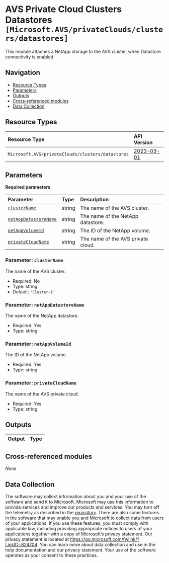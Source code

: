 # AVS Private Cloud Clusters Datastores `[Microsoft.AVS/privateClouds/clusters/datastores]`

This module attaches a NetApp storage to the AVS cluster, when Datastore connectivity is enabled.

## Navigation

- [Resource Types](#Resource-Types)
- [Parameters](#Parameters)
- [Outputs](#Outputs)
- [Cross-referenced modules](#Cross-referenced-modules)
- [Data Collection](#Data-Collection)

## Resource Types

| Resource Type | API Version |
| :-- | :-- |
| `Microsoft.AVS/privateClouds/clusters/datastores` | [2023-03-01](https://learn.microsoft.com/en-us/azure/templates/Microsoft.AVS/privateClouds/clusters/datastores) |

## Parameters

**Required parameters**

| Parameter | Type | Description |
| :-- | :-- | :-- |
| [`clusterName`](#parameter-clustername) | string | The name of the AVS cluster. |
| [`netAppDatastoreName`](#parameter-netappdatastorename) | string | The name of the NetApp datastore. |
| [`netAppVolumeId`](#parameter-netappvolumeid) | string | The ID of the NetApp volume. |
| [`privateCloudName`](#parameter-privatecloudname) | string | The name of the AVS private cloud. |

### Parameter: `clusterName`

The name of the AVS cluster.

- Required: No
- Type: string
- Default: `'Cluster-1'`

### Parameter: `netAppDatastoreName`

The name of the NetApp datastore.

- Required: Yes
- Type: string

### Parameter: `netAppVolumeId`

The ID of the NetApp volume.

- Required: Yes
- Type: string

### Parameter: `privateCloudName`

The name of the AVS private cloud.

- Required: Yes
- Type: string


## Outputs

| Output | Type |
| :-- | :-- |

## Cross-referenced modules

_None_

## Data Collection

The software may collect information about you and your use of the software and send it to Microsoft. Microsoft may use this information to provide services and improve our products and services. You may turn off the telemetry as described in the [repository](https://aka.ms/avm/telemetry). There are also some features in the software that may enable you and Microsoft to collect data from users of your applications. If you use these features, you must comply with applicable law, including providing appropriate notices to users of your applications together with a copy of Microsoft’s privacy statement. Our privacy statement is located at <https://go.microsoft.com/fwlink/?LinkID=824704>. You can learn more about data collection and use in the help documentation and our privacy statement. Your use of the software operates as your consent to these practices.
